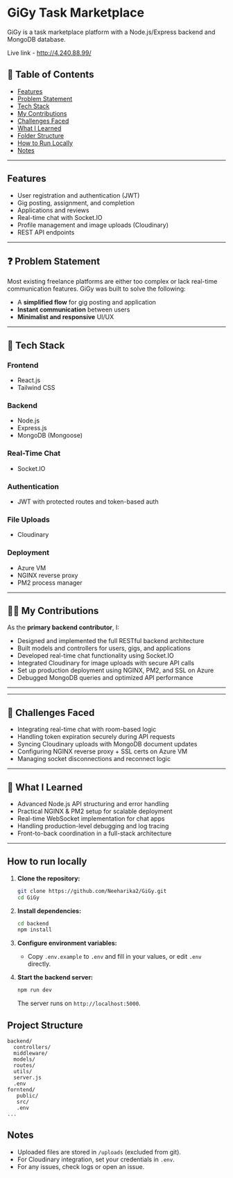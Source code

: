 # GiGy Task Marketplace

GiGy is a task marketplace platform with a Node.js/Express backend and MongoDB database.

Live link - http://4.240.88.99/


## 📌 Table of Contents
- [Features](#features)
- [Problem Statement](#-problem-statement)
- [Tech Stack](#-tech-stack)
- [My Contributions](#-my-contributions)
- [Challenges Faced](#-challenges-faced)
- [What I Learned](#-what-i-learned)
- [Folder Structure](#-folder-structure)
- [How to Run Locally](#-how-to-run-locally)
- [Notes](#Notes)

---
## Features

- User registration and authentication (JWT)
- Gig posting, assignment, and completion
- Applications and reviews
- Real-time chat with Socket.IO
- Profile management and image uploads (Cloudinary)
- REST API endpoints
  
---

## ❓ Problem Statement

Most existing freelance platforms are either too complex or lack real-time communication features. GiGy was built to solve the following:
- A **simplified flow** for gig posting and application
- **Instant communication** between users
- **Minimalist and responsive** UI/UX

---

## 🧰 Tech Stack

### Frontend
- React.js
- Tailwind CSS

### Backend
- Node.js
- Express.js
- MongoDB (Mongoose)

### Real-Time Chat
- Socket.IO

### Authentication
- JWT with protected routes and token-based auth

### File Uploads
- Cloudinary

### Deployment
- Azure VM
- NGINX reverse proxy
- PM2 process manager

---

## 👨‍💻 My Contributions

As the **primary backend contributor**, I:

- Designed and implemented the full RESTful backend architecture
- Built models and controllers for users, gigs, and applications
- Developed real-time chat functionality using Socket.IO
- Integrated Cloudinary for image uploads with secure API calls
- Set up production deployment using NGINX, PM2, and SSL on Azure
- Debugged MongoDB queries and optimized API performance

---

---

## 🧠 Challenges Faced

- Integrating real-time chat with room-based logic
- Handling token expiration securely during API requests
- Syncing Cloudinary uploads with MongoDB document updates
- Configuring NGINX reverse proxy + SSL certs on Azure VM
- Managing socket disconnections and reconnect logic

---

## 🧠 What I Learned

- Advanced Node.js API structuring and error handling
- Practical NGINX & PM2 setup for scalable deployment
- Real-time WebSocket implementation for chat apps
- Handling production-level debugging and log tracing
- Front-to-back coordination in a full-stack architecture

---

## How to run locally

1. **Clone the repository:**
   ```sh
   git clone https://github.com/Neeharika2/GiGy.git
   cd GiGy
   ```

2. **Install dependencies:**
   ```sh
   cd backend
   npm install
   ```

3. **Configure environment variables:**
   - Copy `.env.example` to `.env` and fill in your values, or edit `.env` directly.

4. **Start the backend server:**
   ```sh
   npm run dev
   ```
   The server runs on `http://localhost:5000`.


## Project Structure

```
backend/
  controllers/
  middleware/
  models/
  routes/
  utils/
  server.js
  .env
forntend/
   public/
   src/
   .env
...
```  


## Notes 

- Uploaded files are stored in `/uploads` (excluded from git).
- For Cloudinary integration, set your credentials in `.env`.
- For any issues, check logs or open an issue.

